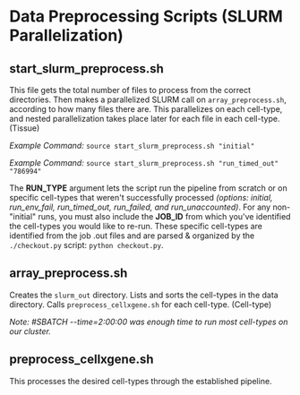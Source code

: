 # Data Preprocessing Scripts (SLURM Parallelization)

## start_slurm_preprocess.sh

This file gets the total number of files to process from the correct directories. Then makes a parallelized SLURM call on `array_preprocess.sh`, according to how many files there are. This parallelizes on each cell-type, and nested parallelization takes place later for each file in each cell-type. (Tissue)

_Example Command:_ `source start_slurm_preprocess.sh "initial"`

_Example Command:_ `source start_slurm_preprocess.sh "run_timed_out" "786994"`

The **RUN_TYPE** argument lets the script run the pipeline from scratch or on specific cell-types that weren't successfully processed _(options: initial, run_env_fail, run_timed_out, run_failed, and run_unaccounted)_. For any non-"initial" runs, you must also include the **JOB_ID** from which you've identified the cell-types you would like to re-run. These specific cell-types are identified from the job .out files and are parsed & organized by the `./checkout.py` script: `python checkout.py`.

## array_preprocess.sh

Creates the `slurm_out` directory. Lists and sorts the cell-types in the data directory. Calls `preprocess_cellxgene.sh` for each cell-type. (Cell-type)

_Note: #SBATCH --time=2:00:00 was enough time to run most cell-types on our cluster._

## preprocess_cellxgene.sh

This processes the desired cell-types through the established pipeline.